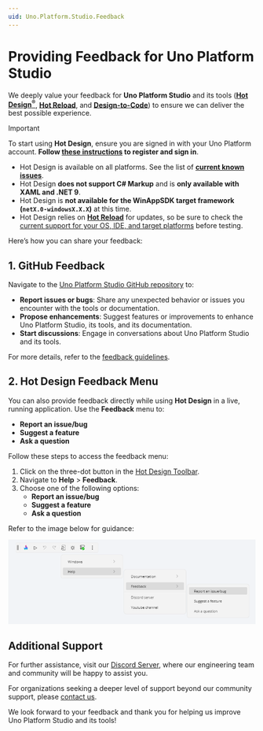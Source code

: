 ```yaml
---
uid: Uno.Platform.Studio.Feedback
---
```


# Providing Feedback for Uno Platform Studio

We deeply value your feedback for **Uno Platform Studio** and its tools ([**Hot Design<sup>®</sup>**](xref:Uno.HotDesign.Overview), [**Hot Reload**](xref:Uno.Platform.Studio.HotReload.Overview), and [**Design-to-Code**](xref:Uno.Figma.GetStarted)) to ensure we can deliver the best possible experience.

> [!IMPORTANT]
> To start using **Hot Design**, ensure you are signed in with your Uno Platform account. **Follow [these instructions](xref:Uno.GetStarted.Licensing) to register and sign in**.
>
> - Hot Design is available on all platforms. See the list of **[current known issues](https://aka.platform.uno/hot-design-known-issues)**.
> - Hot Design **does not support C# Markup** and is **only available with XAML and .NET 9**.
> - Hot Design is **not available for the WinAppSDK target framework (`netX.0-windowsX.X.X`)** at this time.
> - Hot Design relies on **[Hot Reload](xref:Uno.Platform.Studio.HotReload.Overview)** for updates, so be sure to check the [current support for your OS, IDE, and target platforms](xref:Uno.Platform.Studio.HotReload.Overview#supported-features-per-os) before testing.

Here’s how you can share your feedback:

## 1. GitHub Feedback

Navigate to the [Uno Platform Studio GitHub repository](https://github.com/unoplatform/studio) to:

- **Report issues or bugs**: Share any unexpected behavior or issues you encounter with the tools or documentation.
- **Propose enhancements**: Suggest features or improvements to enhance Uno Platform Studio, its tools, and its documentation.
- **Start discussions**: Engage in conversations about Uno Platform Studio and its tools.

For more details, refer to the [feedback guidelines](https://github.com/unoplatform/studio/blob/main/README.md).

## 2. Hot Design Feedback Menu

You can also provide feedback directly while using **Hot Design** in a live, running application. Use the **Feedback** menu to:

- **Report an issue/bug**
- **Suggest a feature**
- **Ask a question**

Follow these steps to access the feedback menu:

1. Click on the three-dot button in the [Hot Design Toolbar](xref:Uno.HotDesign.GetStarted.Guide#toolbar).
2. Navigate to **Help** > **Feedback**.
3. Choose one of the following options:
   - **Report an issue/bug**
   - **Suggest a feature**
   - **Ask a question**

Refer to the image below for guidance:

![Hot Design Feedback Menu](Hot%20Design/Assets/hot-design-feedback-menu.png)

## Additional Support

For further assistance, visit our [Discord Server](https://platform.uno/uno-discord), where our engineering team and community will be happy to assist you.

For organizations seeking a deeper level of support beyond our community support, please [contact us](https://platform.uno/contact).

We look forward to your feedback and thank you for helping us improve Uno Platform Studio and its tools!
